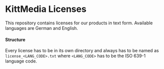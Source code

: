 KittMedia Licenses
==================

This repository contains licenses for our products in text form. Available languages are German and English.

#### Structure

Every license has to be in its own directory and always has to be named as `license_<LANG_CODE>.txt` where `<LANG_CODE>` has to be the ISO 639-1 language code.
